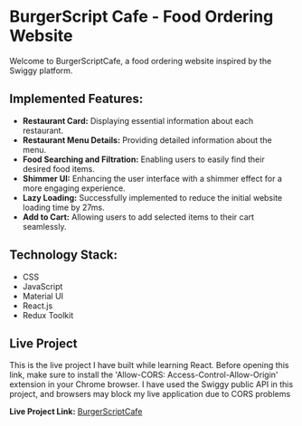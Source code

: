 # BurgerScript Cafe - Food Ordering Website

Welcome to BurgerScriptCafe, a food ordering website inspired by the Swiggy platform.

## Implemented Features:

- **Restaurant Card:** Displaying essential information about each restaurant.
- **Restaurant Menu Details:** Providing detailed information about the menu.
- **Food Searching and Filtration:** Enabling users to easily find their desired food items.
- **Shimmer UI:** Enhancing the user interface with a shimmer effect for a more engaging experience.
- **Lazy Loading:** Successfully implemented to reduce the initial website loading time by 27ms.
- **Add to Cart:** Allowing users to add selected items to their cart seamlessly.

## Technology Stack:

- CSS
- JavaScript
- Material UI
- React.js
- Redux Toolkit

## Live Project
This is the live project I have built while learning React. Before opening this link, make sure to install the 'Allow-CORS: Access-Control-Allow-Origin' extension in your Chrome browser. I have used the Swiggy public API in this project, and browsers may block my live application due to CORS problems

**Live Project Link:** [BurgerScriptCafe](https://burgerscriptcafe.vercel.app/)

